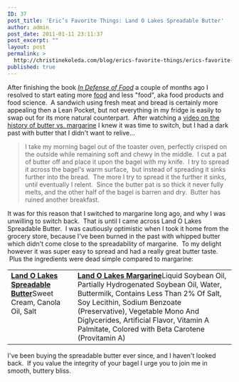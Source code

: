 ```yaml
---
ID: 37
post_title: 'Eric’s Favorite Things: Land O Lakes Spreadable Butter'
author: admin
post_date: 2011-01-11 23:11:37
post_excerpt: ""
layout: post
permalink: >
  http://christinekoleda.com/blog/erics-favorite-things/erics-favorite-things-land-o-lakes-spreadable-butter/
published: true
---
```

After finishing the book <a href="http://www.amazon.com/gp/product/0143114964?ie=UTF8&amp;tag=erikol03-20&amp;linkCode=as2&amp;camp=1789&amp;creative=9325&amp;creativeASIN=0143114964"><em>In Defense of Food</em></a> a couple of months ago I resolved to start eating more <span style="text-decoration: underline;">food</span> and less "food", aka food products and food science.  A sandwich using fresh meat and bread is certainly more appealing then a Lean Pocket, but not everything in my fridge is easily to swap out for its more natural counterpart.  After watching a <a href="http://vimeo.com/4941611">video on the history of butter vs. margarine</a> I knew it was time to switch, but I had a dark past with butter that I didn't want to relive...
<blockquote>I take my morning bagel out of the toaster oven, perfectly crisped on the outside while remaining soft and chewy in the middle.  I cut a pat of butter off and place it upon the bagel with my knife.  I try to spread it across the bagel's warm surface,  but instead of spreading it sinks further into the bread.  The more I try to spread it the further it sinks, until eventually I relent.  Since the butter pat is so thick it never fully melts, and the other half of the bagel is barren and dry.  Butter has ruined another breakfast.</blockquote>
It was for this reason that I switched to margarine long ago, and why I was unwilling to switch back.  That is until I came across Land O Lakes Spreadable Butter.  I was cautiously optimistic when I took it home from the grocery store, because I've been burned in the past with whipped butter which didn't come close to the spreadability of margarine.  To my delight however it was super easy to spread and had a really great butter taste.  Plus the ingredients were dead simple compared to margarine:
<table width="100%">
<tbody>
<tr>
<td valign="top"><strong><a href="http://www.landolakes.com/product/15127/spreadable-butter-with-canola-oil">Land O Lakes Spreadable Butter</a></strong>Sweet Cream,
Canola Oil,
Salt</td>
<td><strong><a href="http://www.landolakes.com/product/14000/margarine---sticks">Land O Lakes Margarine</a></strong>Liquid Soybean Oil,
Partially Hydrogenated Soybean Oil,
Water,
Buttermilk,
Contains Less Than 2% Of Salt,
Soy Lecithin,
Sodium Benzoate (Preservative),
Vegetable Mono And Diglycerides,
Artificial Flavor,
Vitamin A Palmitate,
Colored with Beta Carotene (Provitamin A)</td>
</tr>
</tbody>
</table>
I've been buying the spreadable butter ever since, and I haven't looked back.  If you value the integrity of your bagel I urge you to join me in smooth, buttery bliss.